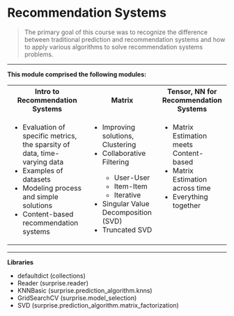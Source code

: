 # Recommendation Systems
<p align='justify'>
  <blockquote>
    The primary goal of this course was to recognize the difference between traditional prediction and recommendation systems and     how to apply various algorithms to solve recommendation systems problems.
  </blockquote>
</p>
  
---
**This module comprised the following modules:**

<table>
  <tr>
    <th>Intro to Recommendation Systems</th>
    <th>Matrix</th>
    <th>Tensor, NN for Recommendation Systems </th>
  </tr>
  <tr valign='top'>
    <td>
      <ul>
        <li>Evaluation of specific metrics, the sparsity of data, time-varying data</li>
        <li>Examples of datasets</li>
        <li>Modeling process and simple solutions</li>
        <li>Content-based recommendation systems</li>
      </ul>
    </td>
    <td>
      <ul>
        <li>Improving solutions, Clustering</li>
        <li>Collaborative Filtering</li>
          <ul>
            <li>User-User</li>
            <li>Item-Item</li>
            <li>Iterative</li>
          </ul>
        <li>Singular Value Decomposition (SVD)</li>
        <li>Truncated SVD</li>
      </ul>
    </td>
    <td>
      <ul>
        <li>Matrix Estimation meets Content-based</li>
        <li>Matrix Estimation across time</li>
        <li>Everything together</li>
      </ul>
    </td>
  </tr>
</table>

---
**Libraries**
- defaultdict (collections)
- Reader (surprise.reader)
- KNNBasic (surprise.prediction_algorithm.knns)
- GridSearchCV (surprise.model_selection)
- SVD (surprise.prediction_algorithm.matrix_factorization)
